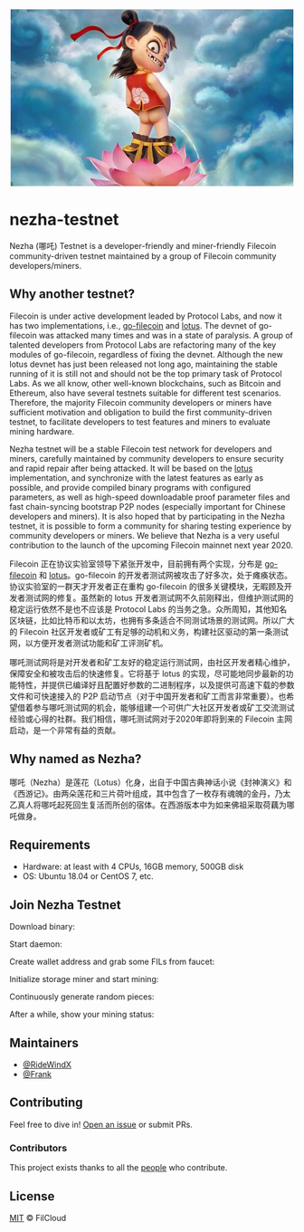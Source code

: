 <p align="center">
  <a href="https://github.com/filcloud/nezha-testnet">
    <img alt="Nezha" src="./images/nezha.jpg">
  </a>
</p>

# nezha-testnet

Nezha (哪吒) Testnet is a developer-friendly and miner-friendly Filecoin community-driven testnet maintained by a group of Filecoin community developers/miners.

## Why another testnet?

Filecoin is under active development leaded by Protocol Labs, and now it has two implementations, i.e., [go-filecoin](https://github.com/filecoin-project/go-filecoin) and [lotus](https://github.com/filecoin-project/lotus). The devnet of go-filecoin was attacked many times and was in a state of paralysis. A group of talented developers from Protocol Labs are refactoring many of the key modules of go-filecoin, regardless of fixing the devnet. Although the new lotus devnet has just been released not long ago, maintaining the stable running of it is still not and should not be the top primary task of Protocol Labs. As we all know, other well-known blockchains, such as Bitcoin and Ethereum, also have several testnets suitable for different test scenarios. Therefore, the majority Filecoin community developers or miners have sufficient motivation and obligation to build the first community-driven testnet, to facilitate developers to test features and miners to evaluate mining hardware.

Nezha testnet will be a stable Filecoin test network for developers and miners, carefully maintained by community developers to ensure security and rapid repair after being attacked. It will be based on the [lotus](https://github.com/filecoin-project/lotus) implementation, and synchronize with the latest features as early as possible, and provide compiled binary programs with configured parameters, as well as high-speed downloadable proof parameter files and fast chain-syncing bootstrap P2P nodes (especially important for Chinese developers and miners). It is also hoped that by participating in the Nezha testnet, it is possible to form a community for sharing testing experience by community developers or miners. We believe that Nezha is a very useful contribution to the launch of the upcoming Filecoin mainnet next year 2020.

Filecoin 正在协议实验室领导下紧张开发中，目前拥有两个实现，分布是 [go-filecoin](https://github.com/filecoin-project/go-filecoin) 和 [lotus](https://github.com/filecoin-project/lotus)。go-filecoin 的开发者测试网被攻击了好多次，处于瘫痪状态。协议实验室的一群天才开发者正在重构 go-filecoin 的很多关键模块，无暇顾及开发者测试网的修复。虽然新的 lotus 开发者测试网不久前刚释出，但维护测试网的稳定运行依然不是也不应该是 Protocol Labs 的当务之急。众所周知，其他知名区块链，比如比特币和以太坊，也拥有多条适合不同测试场景的测试网。所以广大的 Filecoin 社区开发者或矿工有足够的动机和义务，构建社区驱动的第一条测试网，以方便开发者测试功能和矿工评测矿机。

哪吒测试网将是对开发者和矿工友好的稳定运行测试网，由社区开发者精心维护，保障安全和被攻击后的快速修复。它将基于 lotus 的实现，尽可能地同步最新的功能特性，并提供已编译好且配置好参数的二进制程序，以及提供可高速下载的参数文件和可快速接入的 P2P 启动节点（对于中国开发者和矿工而言非常重要）。也希望借着参与哪吒测试网的机会，能够组建一个可供广大社区开发者或矿工交流测试经验或心得的社群。我们相信，哪吒测试网对于2020年即将到来的 Filecoin 主网启动，是一个非常有益的贡献。

## Why named as Nezha?

哪吒（Nezha）是莲花（Lotus）化身，出自于中国古典神话小说《封神演义》和《西游记》。由两朵莲花和三片荷叶组成，其中包含了一枚存有魂魄的金丹，乃太乙真人将哪吒起死回生复活而所创的宿体。在西游版本中为如来佛祖采取荷藕为哪吒做身。

## Requirements

- Hardware: at least with 4 CPUs, 16GB memory, 500GB disk
- OS: Ubuntu 18.04 or CentOS 7, etc.

## Join Nezha Testnet

Download binary:

Start daemon:

Create wallet address and grab some FILs from faucet:

Initialize storage miner and start mining:

Continuously generate random pieces:

After a while, show your mining status:

## Maintainers

- [@RideWindX](https://github.com/ridewindx)
- [@Frank](https://github.com/deaswang)

## Contributing

Feel free to dive in! [Open an issue](https://github.com/filcloud/nezha-testnet/issues/new) or submit PRs.

### Contributors

This project exists thanks to all the [people](https://github.com/filcloud/nezha-testnet/graphs/contributors) who contribute. 

## License

[MIT](LICENSE) © FilCloud

